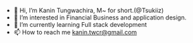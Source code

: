 - 👋 Hi, I’m Kanin Tungwachira, M~ for short.(@Tsukiiz)
- 👀 I’m interested in Financial Business and application design.
- 🌱 I’m currently learning Full stack development
- 📫 How to reach me kanin.twcr@gmail.com

<!---
Tsukiiz/Tsukiiz is a ✨ special ✨ repository because its `README.md` (this file) appears on your GitHub profile.
You can click the Preview link to take a look at your changes.
--->
